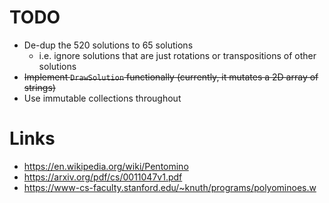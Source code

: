 # TODO

* De-dup the 520 solutions to 65 solutions
  * i.e. ignore solutions that are just rotations or transpositions of other solutions
* ~~Implement `DrawSolution` functionally (currently, it mutates a 2D array of strings)~~
* Use immutable collections throughout

# Links

* https://en.wikipedia.org/wiki/Pentomino
* https://arxiv.org/pdf/cs/0011047v1.pdf
* https://www-cs-faculty.stanford.edu/~knuth/programs/polyominoes.w
